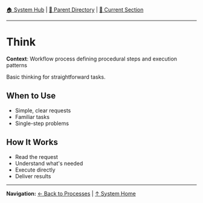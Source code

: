 [🏠 System Hub](../INDEX.md) | [📁 Parent Directory](./) | [📖 Current Section](#)

---

# Think

**Context**: Workflow process defining procedural steps and execution patterns


Basic thinking for straightforward tasks.

## When to Use
- Simple, clear requests
- Familiar tasks
- Single-step problems

## How It Works
- Read the request
- Understand what's needed
- Execute directly
- Deliver results

---

**Navigation:** [← Back to Processes](../PROCESSES.md) | [↑ System Home](../INDEX.md)
